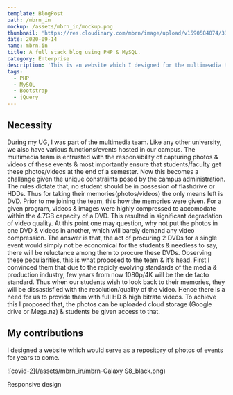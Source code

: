 ```yaml
---
template: BlogPost
path: /mbrn_in
mockup: /assets/mbrn_in/mockup.png
thumbnail: 'https://res.cloudinary.com/mbrn/image/upload/v1590584074/333_d9aond.jpg'
date: 2020-09-14
name: mbrn.in
title: A full stack blog using PHP & MySQL.
category: Enterprise
description: 'This is an website which I designed for the multimeadia team of my campus. The website uses bootstrap, jquery on the frontend & PHP, MySQL on the backend.'
tags:
  - PHP
  - MySQL
  - Bootstrap
  - jQuery
---
```

## Necessity
During my UG, I was part of the multimedia team. Like any other university, we also have various functions/events hosted in our campus. The multimedia team is entrusted with the responsibility of capturing photos & videos of these events & most importantly ensure that students/faculty get these photos/videos at the end of a semester. Now this becomes a challange given the unique constraints posed by the campus administration. The rules dictate that, no student should be in possesion of flashdrive or HDDs. Thus for taking their memories(photos/videos) the only means left is DVD. Prior to me joining the team, this how the memories were given. For a given program, videos & images were highly compressed to accomodate within the 4.7GB capacity of a DVD. This resulted in significant degradation of video quality. At this point one may question, why not put the photos in one DVD & videos in another, which will barely demand any video compression. The answer is that, the act of procuring 2 DVDs for a single event would simply not be economical for the students & needless to say, there will be reluctance among them to procure these DVDs.
Observing these peculiarities, this is what proposed to the team & it's head. First I convinced them that due to the rapidly evolving standards of the media & production industry, few years from now 1080p/4K will be the de facto standard. Thus when our students wish to look back to their memories, they will be dissastisfied with the resolution/quality of the video. Hence there is a need for us to provide them with full HD & high bitrate videos.
To achieve this I proposed that, the photos can be uploaded cloud storage (Google drive or Mega.nz) & students be given access to that. 

## My contributions
I designed a website which would serve as a repository of photos of events for years to come.

![covid-2](/assets/mbrn_in/mbrn-Galaxy S8_black.png)
<figcaption>Responsive design</figcaption>
